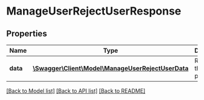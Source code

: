 # ManageUserRejectUserResponse

## Properties
Name | Type | Description | Notes
------------ | ------------- | ------------- | -------------
**data** | [**\Swagger\Client\Model\ManageUserRejectUserData**](ManageUserRejectUserData.md) | Results of the reject process | 

[[Back to Model list]](../README.md#documentation-for-models) [[Back to API list]](../README.md#documentation-for-api-endpoints) [[Back to README]](../README.md)


